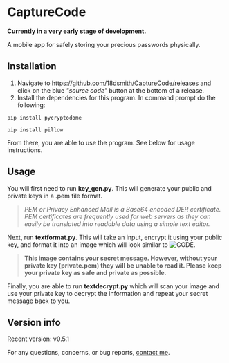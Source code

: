 # CaptureCode
**Currently in a very early stage of development.**

A mobile app for safely storing your precious passwords physically.

## Installation
1. Navigate to https://github.com/18dsmith/CaptureCode/releases and click on the blue _"source code"_ button at the bottom of a release.
2. Install the dependencies for this program.
In command prompt do the following:
```
pip install pycryptodome
```
```
pip install pillow
```
From there, you are able to use the program. See below for usage instructions.

## Usage
You will first need to run **key_gen.py**. This will generate your public and private keys in a .pem file format.
> _PEM or Privacy Enhanced Mail is a Base64 encoded DER certificate. PEM certificates are frequently used for web servers as they can easily be translated into readable data using a simple text editor._

Next, run **textformat.py**. This will take an input, encrypt it using your public key, and format it into an image which will look similar to ![CODE](https://user-images.githubusercontent.com/84883805/172512765-a54cb09b-152e-4ac7-9d6e-4c9fc2ec2669.png).

> **This image contains your secret message. However, without your private key (private.pem) they will be unable to read it. Please keep your private key as safe and private as possible.**

Finally, you are able to run **textdecrypt.py** which will scan your image and use your private key to decrypt the information and repeat your secret message back to you.

## Version info
Recent version: v0.5.1

For any questions, concerns, or bug reports, [contact me](mailto:18dsmith@wakatipu.school.nz).
